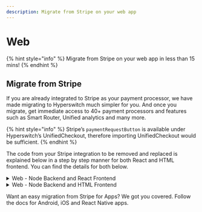 ```yaml
---
description: Migrate from Stripe on your web app
---
```


# Web

{% hint style="info" %}
Migrate from Stripe on your web app in less than 15 mins!
{% endhint %}

## Migrate from Stripe

If you are already integrated to Stripe as your payment processor, we have made migrating to Hyperswitch much simpler for you. And once you migrate, get immediate access to 40+ payment processors and features such as Smart Router, Unified analytics and many more.

{% hint style="info" %}
Stripe’s `paymentRequestButton` is available under Hyperswitch’s UnifiedCheckout, therefore importing UnifiedCheckout would be sufficient.
{% endhint %}

The code from your Stripe integration to be removed and replaced is explained below in a step by step manner for both React and HTML frontend. You can find the details for both below.

<details>

<summary>Web - Node Backend and React Frontend</summary>

**Step 1:** Install Hyperswitch's SDK and server side dependencies from npm

```js
  $ npm install @juspay-tech/react-hyper-js
  $ npm install @juspay-tech/hyper-js
  $ npm install @juspay-tech/hyperswitch-node
```

**Step 2:** Change the API key on the server side and modify the paymentIntent endpoint from your server side. You can get the API key from [Developers](https://app.hyperswitch.io/developers) page on the dashboard.

```js
// from
const stripe = require("stripe")("your_stripe_api_key");
// to
const hyper = require("@juspay-tech/hyperswitch-node")(
  "your_hyperswitch_api_key"
);
```

```js
// from
const paymentIntent = await stripe.paymentIntents.create({
// to
const paymentIntent = await hyper.paymentIntents.create({
```

**Step 3:** Call loadHyper() with your Hyperswitch publishable key to configure the SDK library, from your website

```js
// from
import { loadStripe } from "@stripe/stripe-js";
import { Elements } from "@stripe/react-stripe-js";
// to
import { loadHyper } from "@juspay-tech/hyper-js";
import { hyperElements } from "@juspay-tech/react-hyper-js";
```

```js
// from
const stripePromise = loadStripe("your_stripe_publishable_key");
// to
const hyperPromise = loadHyper("your_hyperswitch_publishable_key");
```

**Step 4:** Configure your checkout form to import from Hyperswitch

```js
//from
import {
  PaymentElement,
  useStripe,
  useElements,
} from "@stripe/react-stripe-js";
//to
import {
  UnifiedCheckout,
  useStripe,
  useElements,
} from "@juspay-tech/react-hyper-js";
```

**Step 5:** Run your application to make a test payment. And verify the status of the transaction on Hyperswitch Dashboard and Stripe Dashboard. Congratulations ! You have successfully integrated Hyperswitch to your payments stack and you now have access to a suite of 40+ payment processors and acquirers.

</details>

<details>

<summary>Web - Node Backend and HTML Frontend</summary>

**Step 1:** Install Hyperswitch's node server dependency from npm

```js
  $ npm install @juspay-tech/hyperswitch-node
```

**Step 2:** Change the API key on the server side and modify the paymentIntent endpoint from your server side

```js
// from
const stripe = require("stripe")("your_stripe_api_key");
// to
const hyper = require("@juspay-tech/hyperswitch-node")(
  "your_hyperswitch_api_key"
);
```

```js
// from
const paymentIntent = await stripe.paymentIntents.create({
// to
const paymentIntent = await hyper.paymentIntents.create({
```

**Step 3:** Load the Hyperswitch directly from beta.hyperswitch.io to remain PCI compliant while collecting the customer's payment details

```js
// from
<script src="https://js.stripe.com/v3/"></script>
// to
<script src="https://beta.hyperswitch.io/v1/HyperLoader.js"></script>
```

**Step 4:** Initiate the SDK with your Hyperswitch publishable key from your website

```js
// from
const stripe = Stripe("your_stripe_publishable_key");
// to
const hyper = Hyper("your_hyperswitch_publishable_key");
```

**Step 5:** Run your application to make a test payment. And verify the status of the transaction on Hyperswitch Dashboard and Stripe Dashboard. Congratulations ! You have successfully integrated Hyperswitch to your payments stack and you now have access to a suite of 40+ payment processors and acquirers.

</details>

Want an easy migration from Stripe for Apps? We got you covered. Follow the docs for Android, iOS and React Native apps.

